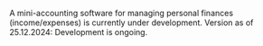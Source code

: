 A mini-accounting software for managing personal finances (income/expenses) is currently under development.
Version as of 25.12.2024: Development is ongoing.
